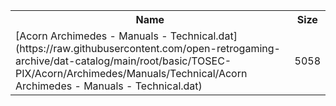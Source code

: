 <table>
<tr><th>Name</th><th>Size</th></tr>
<tr><td>
[Acorn Archimedes - Manuals - Technical.dat](https://raw.githubusercontent.com/open-retrogaming-archive/dat-catalog/main/root/basic/TOSEC-PIX/Acorn/Archimedes/Manuals/Technical/Acorn Archimedes - Manuals - Technical.dat)
</td><td>5058</td></tr>
</table>
